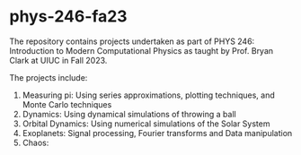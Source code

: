 # phys-246-fa23
The repository contains projects undertaken as part of PHYS 246: Introduction to Modern Computational Physics as taught by Prof. Bryan Clark at UIUC in Fall  2023.

The projects include:
1. Measuring pi: Using series approximations, plotting techniques, and Monte Carlo techniques
2. Dynamics: Using dynamical simulations of throwing a ball
3. Orbital Dynamics: Using numerical simulations of the Solar System
4. Exoplanets: Signal processing, Fourier transforms and Data manipulation
5. Chaos:  
